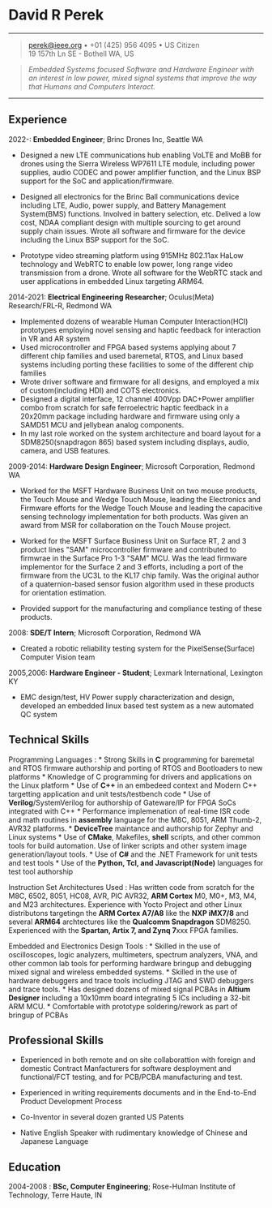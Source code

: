 David R Perek
============
----

> <perek@ieee.org> • +01 (425) 956 4095 • US Citizen \
> 19 157th Ln SE - Bothell WA, US

>  *Embedded Systems focused Software and Hardware Engineer
>  with an interest in low power, mixed signal systems that
>  improve the way that Humans and Computers Interact.*

----

Experience
----------

2022-:
**Embedded Engineer**; Brinc Drones Inc, Seattle WA

* Designed a new LTE communications hub enabling VoLTE and MoBB for drones using the Sierra Wireless WP7611 LTE module, including power supplies, audio CODEC and power amplifier function, and the Linux BSP support for the SoC and application/firmware.

* Designed all electronics for the Brinc Ball communications device including LTE, Audio, power supply, and Battery Management System(BMS) functions. Involved in battery selection, etc. Delived a low cost, NDAA compliant design with multiple sourcing to get around supply chain issues. Wrote all software and firmware for the device including the Linux BSP support for the SoC.

* Prototype video streaming platform using 915MHz 802.11ax HaLow technology and WebRTC to enable low power, long range video transmission from a drone. Wrote all software for the WebRTC stack and user applications in embedded Linux targeting ARM64.

2014-2021:
**Electrical Engineering Researcher**; Oculus(Meta) Research/FRL-R, Redmond WA

* Implemented dozens of wearable Human Computer Interaction(HCI) prototypes employing novel sensing and haptic feedback for interaction in VR and AR system
* Used microcontroller and FPGA based systems applying about 7 different chip families and used baremetal, RTOS, and Linux based systems including porting these facilities to some of the different chip families
* Wrote driver software and firmware for all designs, and employed a mix of custom(including HDI) and COTS electronics.
* Designed a digital interface, 12 channel 400Vpp DAC+Power amplifier combo from scratch for safe ferroelectric haptic feedback in a 20x20mm package including hardware and firmware using only a SAMD51 MCU and jellybean analog components.
* In my last role worked on the system architecture and board layout for a SDM8250(snapdragon 865) based system including displays, audio, camera, and USB features.

2009-2014:
**Hardware Design Engineer**; Microsoft Corporation, Redmond WA

* Worked for the MSFT Hardware Business Unit on two mouse products, the Touch Mouse and Wedge Touch Mouse, leading the Electronics and Firmware efforts for the Wedge Touch Mouse and leading the capacitive sensing technology implementation for both products. Was given an award from MSR for collaboration on the Touch Mouse project.

* Worked for the MSFT Surface Business Unit on Surface RT, 2 and 3 product lines "SAM" microcontroller firmware and contributed to firmwrae in the Surface Pro 1-3 "SAM" MCU. Was the lead firmware implementor for the Surface 2 and 3 efforts, including a port of the firmware from the UC3L to the KL17 chip family. Was the original author of a quaternion-based sensor fusion algorithm used in these products for orientation estimation.

* Provided support for the manufacturing and compliance testing of these products.

2008:
**SDE/T Intern**; Microsoft Corporation, Redmond WA

* Created a robotic reliability testing system for the PixelSense(Surface) Computer Vision team

2005,2006:
**Hardware Engineer - Student**; Lexmark International, Lexington KY

* EMC design/test, HV Power supply characterization and design, developed an embedded linux based test system as a new automated QC system

Technical Skills
--------------------

Programming Languages
:    * Strong Skills in **C** programming for baremetal and RTOS firmware authorship and porting of RTOS and Bootloaders to new platforms
    * Knowledge of C programming for drivers and applications on the Linux platform
    * Use of **C++** in an embedeed context and Modern C++ targetting application and unit tests/testbench code
    * Use of **Verilog**/SystemVerilog for authorship of Gateware/IP for FPGA SoCs integrated with C++
    * Performance implemenation of real-time ISR code and math routines  in **assembly** language for the M8C, 8051, ARM Thumb-2, AVR32 platforms.
    * **DeviceTree** maintance and authorship for Zephyr and Linux systems
    * Use of **CMake**, Makefiles, **shell** scripts, and other common tools for build automation. Use of linker scripts and other system image generation/layout tools.
    * Use of **C#** and the .NET Framework for unit tests and test tools
    * Use of the **Python, Tcl, and Javascript(Node)** languages for test tool authorship

Instruction Set Architectures Used
:   Has written code from scratch for the M8C, 6502, 8051, HC08, AVR, PIC AVR32, **ARM Cortex** M0, M0+, M3, M4, and M23 architectures. Experience with Yocto Project and other Linux distributons targetingn the **ARM Cortex A7/A8** like the **NXP iMX7/8** and several **ARM64** archtectures like the **Qualcomm Snapdragon** SDM8250. Experienced with the **Spartan, Artix 7, and Zynq 7**xxx FPGA families.

Embedded and Electronics Design Tools
: * Skilled in the use of oscilloscopes, logic analyzers, multimeters, spectrum analyzers, VNA, and other common lab tools for performing hardware bringup and debugging mixed signal and wireless embedded systems.
    * Skilled in the use of hardware debuggers and trace tools including  JTAG and SWD debuggers and trace tools.
    * Has designed dozens of mixed signal PCBAs in **Altium Designer** including a 10x10mm board integrating 5 ICs including a 32-bit ARM MCU.
    * Comfortable with prototype soldering/rework as part of bringup of PCBAs


Professional Skills
----------------------------------------

* Experienced in both remote and on site collaborattion with foreign and domestic Contract Manfacturers for software desployment and functional/FCT testing, and for PCB/PCBA manufacturing and test.

* Experienced in writing requirements documents and in the End-to-End Product Development Process

* Co-Inventor in several dozen granted US Patents

* Native English Speaker with rudimentary knowledge of Chinese and Japanese Language

Education
---------

2004-2008
:   **BSc, Computer Engineering**; Rose-Hulman Institute of Technology, Terre Haute, IN
